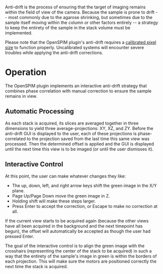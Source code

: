 ---
---
Anti-drift is the process of ensuring that the target of imaging remains within the field of view of the camera. Because the sample is prone to drift -- most commonly due to the agarose shrinking, but sometimes due to the sample itself moving within the column or other factors entirely -- a strategy to keep the entirety of the sample in the stack volume must be implemented.

Please note that the OpenSPIM plugin's anti-drift requires a [calibrated pixel size](Pixel_Size_Calibration) to function properly. Uncalibrated systems will encounter severe troubles while applying the anti-drift corrections.

# Operation

The OpenSPIM plugin implements an interactive anti-drift strategy that combines phase correlation with manual correction to ensure the sample remains in view.

## Automatic Processing

As each stack is acquired, its slices are averaged together in three dimensions to yield three average-projections: XY, XZ, and ZY. Before the anti-drift GUI is displayed to the user, each of these projections is phase-correlated to the projection saved from the last time this same view was processed. Then the determined offset is applied and the GUI is displayed until the next time this view is to be imaged (or until the user dismisses it).

## Interactive Control

At this point, the user can make whatever changes they like:

  - The up, down, left, and right arrow keys shift the green image in the X/Y plane.
  - Page Up/Page Down move the green image in Z.
  - Holding shift will make these steps larger.
  - Press Enter to accept the correction, or Escape to make no correction at all.

If the current view starts to be acquired again (because the other views have all been acquired in the background and the next timepoint has begun), the offset will automatically be accepted as though the user had pressed Enter.

The goal of the interactive control is to align the green image with the crosshairs (representing the center of the stack to be acquired) in such a way that the entirety of the sample's image in green is within the borders of each projection. This will make sure the motors are positioned correctly the next time the stack is acquired.
